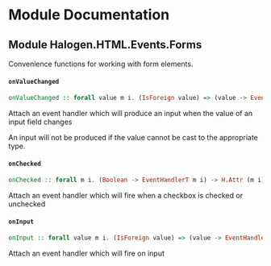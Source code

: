 # Module Documentation

## Module Halogen.HTML.Events.Forms


Convenience functions for working with form elements.

#### `onValueChanged`

``` purescript
onValueChanged :: forall value m i. (IsForeign value) => (value -> EventHandlerT m i) -> H.Attr (m i)
```

Attach an event handler which will produce an input when the value of an input field changes

An input will not be produced if the value cannot be cast to the appropriate type.

#### `onChecked`

``` purescript
onChecked :: forall m i. (Boolean -> EventHandlerT m i) -> H.Attr (m i)
```

Attach an event handler which will fire when a checkbox is checked or unchecked

#### `onInput`

``` purescript
onInput :: forall value m i. (IsForeign value) => (value -> EventHandlerT m i) -> H.Attr (m i)
```

Attach an event handler which will fire on input




